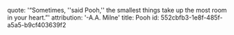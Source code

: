 quote: '“Sometimes, ''said Pooh,'' the smallest things take up the most room in your heart.”'
attribution: '-A.A. Milne'
title: Pooh
id: 552cbfb3-1e8f-485f-a5a5-b9cf403639f2

